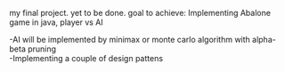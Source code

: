 my final project.
yet to be done.
goal to achieve:
Implementing Abalone game in java, player vs AI

-AI will be implemented by minimax or monte carlo algorithm with alpha-beta pruning  
-Implementing a couple of design pattens 
